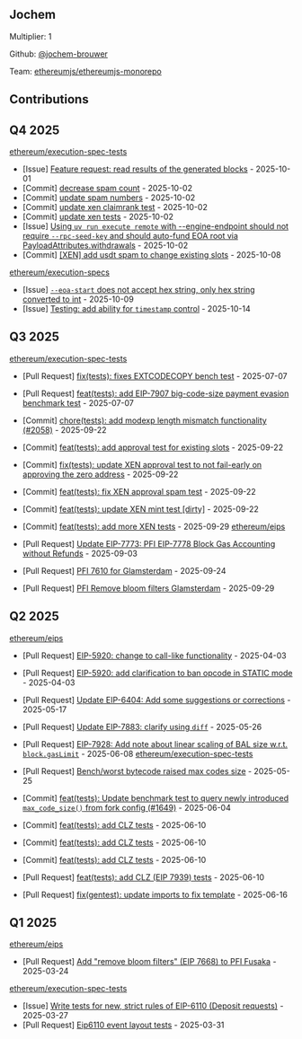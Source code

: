 
## Jochem
Multiplier: 1

Github: [@jochem-brouwer](https://github.com/jochem-brouwer)

Team: [ethereumjs/ethereumjs-monorepo](https://github.com/ethereumjs/ethereumjs-monorepo/pulls?q=is%3Apr+author%3Ajochem-brouwer+)

## Contributions

## Q4 2025


[ethereum/execution-spec-tests](https://github.com/ethereum/execution-spec-tests)
* [Issue] [Feature request: read results of the generated blocks](https://github.com/ethereum/execution-spec-tests/issues/2241) - 2025-10-01
* [Commit] [decrease spam count](https://github.com/ethereum/execution-spec-tests/commit/978f168e1984d7eb6253fdfa3047a78924daac9c) - 2025-10-02
* [Commit] [update spam numbers](https://github.com/ethereum/execution-spec-tests/commit/23f3ad140c238edd2418c7a680d2e5984a10aeb4) - 2025-10-02
* [Commit] [update xen claimrank test](https://github.com/ethereum/execution-spec-tests/commit/c1796f517adc1ee228dcdb1b82bd1c64b532a10d) - 2025-10-02
* [Commit] [update xen tests](https://github.com/ethereum/execution-spec-tests/commit/21fdf9c6c1ce5fc8d347881e767d99e20c505a71) - 2025-10-02
* [Issue] [Using `uv run execute remote` with --engine-endpoint should not require `--rpc-seed-key` and should auto-fund EOA root via PayloadAttributes.withdrawals](https://github.com/ethereum/execution-spec-tests/issues/2247) - 2025-10-02
* [Commit] [[XEN] add usdt spam to change existing slots](https://github.com/ethereum/execution-spec-tests/commit/660d402ea417a4dd7e7b0129482d3e158dc58ae9) - 2025-10-08

[ethereum/execution-specs](https://github.com/ethereum/execution-specs)
* [Issue] [`--eoa-start` does not accept hex string, only hex string converted to int](https://github.com/ethereum/execution-specs/issues/1475) - 2025-10-09
* [Issue] [Testing: add ability for `timestamp` control](https://github.com/ethereum/execution-specs/issues/1601) - 2025-10-14
## Q3 2025


[ethereum/execution-spec-tests](https://github.com/ethereum/execution-spec-tests)
* [Pull Request] [fix(tests): fixes EXTCODECOPY bench test](https://github.com/ethereum/execution-spec-tests/pull/1865) - 2025-07-07
* [Pull Request] [feat(tests): add EIP-7907 big-code-size payment evasion benchmark test](https://github.com/ethereum/execution-spec-tests/pull/1864) - 2025-07-07

* [Commit] [chore(tests): add modexp length mismatch functionality (#2058)](https://github.com/ethereum/execution-spec-tests/commit/5c5167bf396539dafc89a68b39e169783e7be56a) - 2025-09-22
* [Commit] [feat(tests): add approval test for existing slots](https://github.com/ethereum/execution-spec-tests/commit/ea1822f448d09caac5bf6370f9c1f0bff4ef885c) - 2025-09-22
* [Commit] [fix(tests): update XEN approval test to not fail-early on approving the zero address](https://github.com/ethereum/execution-spec-tests/commit/13231ba464d6caa68cddb5e7a3e5b03544eba97c) - 2025-09-22
* [Commit] [feat(tests): fix XEN approval spam test](https://github.com/ethereum/execution-spec-tests/commit/9b37833c7b0f06dd5b35aca5026f8d622d82e29d) - 2025-09-22
* [Commit] [feat(tests): update XEN mint test [dirty]](https://github.com/ethereum/execution-spec-tests/commit/a40021243d1db3c8be703407e1e8ce6ac7a5b34b) - 2025-09-22
* [Commit] [feat(tests): add more XEN tests](https://github.com/ethereum/execution-spec-tests/commit/8acd12b7bc768183580292ab2345e43b2b07c9da) - 2025-09-29
[ethereum/eips](https://github.com/ethereum/eips)
* [Pull Request] [Update EIP-7773: PFI EIP-7778 Block Gas Accounting without Refunds](https://github.com/ethereum/EIPs/pull/10273) - 2025-09-03
* [Pull Request] [PFI 7610 for Glamsterdam](https://github.com/ethereum/EIPs/pull/10388) - 2025-09-24
* [Pull Request] [PFI Remove bloom filters Glamsterdam](https://github.com/ethereum/EIPs/pull/10452) - 2025-09-29
## Q2 2025


[ethereum/eips](https://github.com/ethereum/eips)
* [Pull Request] [EIP-5920: change to call-like functionality](https://github.com/ethereum/EIPs/pull/9590) - 2025-04-03
* [Pull Request] [EIP-5920: add clarification to ban opcode in STATIC mode](https://github.com/ethereum/EIPs/pull/9589) - 2025-04-03
* [Pull Request] [Update EIP-6404: Add some suggestions or corrections](https://github.com/ethereum/EIPs/pull/9788) - 2025-05-17

* [Pull Request] [Update EIP-7883: clarify using `diff`](https://github.com/ethereum/EIPs/pull/9828) - 2025-05-26
* [Pull Request] [EIP-7928: Add note about linear scaling of BAL size w.r.t. `block.gasLimit`](https://github.com/ethereum/EIPs/pull/9873) - 2025-06-08
[ethereum/execution-spec-tests](https://github.com/ethereum/execution-spec-tests)
* [Pull Request] [Bench/worst bytecode raised max codes size](https://github.com/ethereum/execution-spec-tests/pull/1649) - 2025-05-25
* [Commit] [feat(tests): Update benchmark test to query newly introduced `max_code_size()` from fork config (#1649)](https://github.com/ethereum/execution-spec-tests/commit/ee9b84d9b03de5711242edb26b774c69cbcde769) - 2025-06-04
* [Commit] [feat(tests): add CLZ tests](https://github.com/ethereum/execution-spec-tests/commit/ac3c93e1e127b324511adf799b1980204504252b) - 2025-06-10
* [Commit] [feat(tests): add CLZ tests](https://github.com/ethereum/execution-spec-tests/commit/e7b9c3edc48e68e8d522b1581d4c6428b247ef6c) - 2025-06-10
* [Commit] [feat(tests): add CLZ tests](https://github.com/ethereum/execution-spec-tests/commit/157e2502f001270cf3e22ca3b5e1115e7a382022) - 2025-06-10
* [Pull Request] [feat(tests): add CLZ (EIP 7939) tests](https://github.com/ethereum/execution-spec-tests/pull/1733) - 2025-06-10
* [Pull Request] [fix(gentest): update imports to fix template](https://github.com/ethereum/execution-spec-tests/pull/1751) - 2025-06-16
## Q1 2025

[ethereum/eips](https://github.com/ethereum/eips)
* [Pull Request] [Add "remove bloom filters" (EIP 7668) to PFI Fusaka](https://github.com/ethereum/EIPs/pull/9524) - 2025-03-24

[ethereum/execution-spec-tests](https://github.com/ethereum/execution-spec-tests)
* [Issue] [Write tests for new, strict rules of EIP-6110 (Deposit requests)](https://github.com/ethereum/execution-spec-tests/issues/1360) - 2025-03-27
* [Pull Request] [Eip6110 event layout tests](https://github.com/ethereum/execution-spec-tests/pull/1371) - 2025-03-31
